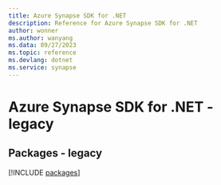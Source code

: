 ```yaml
---
title: Azure Synapse SDK for .NET
description: Reference for Azure Synapse SDK for .NET
author: wonner
ms.author: wanyang
ms.data: 09/27/2023
ms.topic: reference
ms.devlang: dotnet
ms.service: synapse
---
```

# Azure Synapse SDK for .NET - legacy
## Packages - legacy
[!INCLUDE [packages](synapse-index.md)]
